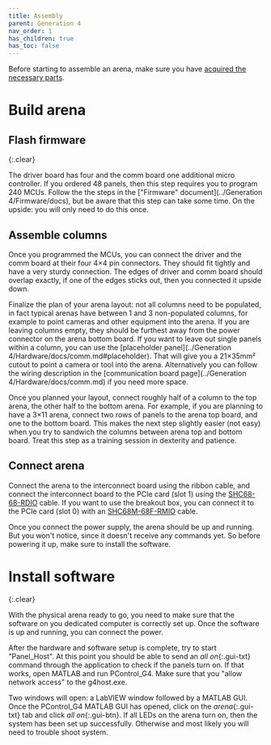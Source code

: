 ```yaml
---
title: Assembly
parent: Generation 4
nav_order: 1
has_children: true
has_toc: false
---
```


Before starting to assemble an arena, make sure you have [acquired the necessary parts](G4-Acquisition.md).

# Build arena

## Flash firmware
{:.clear}

The driver board has four and the comm board one additional micro controller. If you ordered 48 panels, then this step requires you to program 240 MCUs. Follow the the steps in the ["Firmware" document](../Generation 4/Firmware/docs), but be aware that this step can take some time. On the upside: you will only need to do this once.

## Assemble columns

Once you programmed the MCUs, you can connect the driver and the comm board at their four 4×4 pin connectors. They should fit tightly and have a very sturdy connection. The edges of driver and comm board should overlap exactly, if one of the edges sticks out, then you connected it upside down.

Finalize the plan of your arena layout: not all columns need to be populated, in fact typical arenas have between 1 and 3 non-populated columns, for example to point cameras and other equipment into the arena. If you are leaving columns empty, they should be furthest away from the power connector on the arena bottom board. If you want to leave out single panels within a column, you can use the [placeholder panel](../Generation 4/Hardware/docs/comm.md#placeholder). That will give you a 21×35mm² cutout to point a camera or tool into the arena. Alternatively you can follow the wiring description in the [communication board page](../Generation 4/Hardware/docs/comm.md) if you need more space.

Once you planned your layout, connect roughly half of a column to the top arena, the other half to the bottom arena. For example, if you are planning to have a 3×11 arena, connect two rows of panels to the arena top board, and one to the bottom board. This makes the next step slightly easier (not easy) when you try to sandwich the columns between arena top and bottom board. Treat this step as a training session in dexterity and patience.

## Connect arena

Connect the arena to the interconnect board using the ribbon cable, and connect the interconnect board to the PCIe card (slot 1) using the [SHC68-68-RDIO](G4-COTS.md#vhdci) cable. If you want to use the breakout box, you can connect it to the PCIe card (slot 0) with an [SHC68M-68F-RMIO](G4-COTS.md#vhdci) cable.

Once you connect the power supply, the arena should be up and running. But you won't notice, since it doesn't receive any commands yet. So before powering it up, make sure to install the software.

# Install software
{:.clear}

With the physical arena ready to go, you need to make sure that the software on you dedicated computer is correctly set up. Once the software is up and running, you can connect the power.

After the hardware and software setup is complete, try to start "Panel_Host". At this point you should be able to send an *all on*{:.gui-txt} command through the application to check if the panels turn on. If that works, open MATLAB and run PControl_G4. Make sure that you "allow network access" to the g4host.exe.

Two windows will open: a LabVIEW window followed by a MATLAB GUI. Once the PControl_G4 MATLAB GUI has opened, click on the *arena*{:.gui-txt} tab and click *all on*{:.gui-btn}. If all LEDs on the arena turn on, then the system has been set up successfully. Otherwise and most likely you will need to trouble shoot system.
